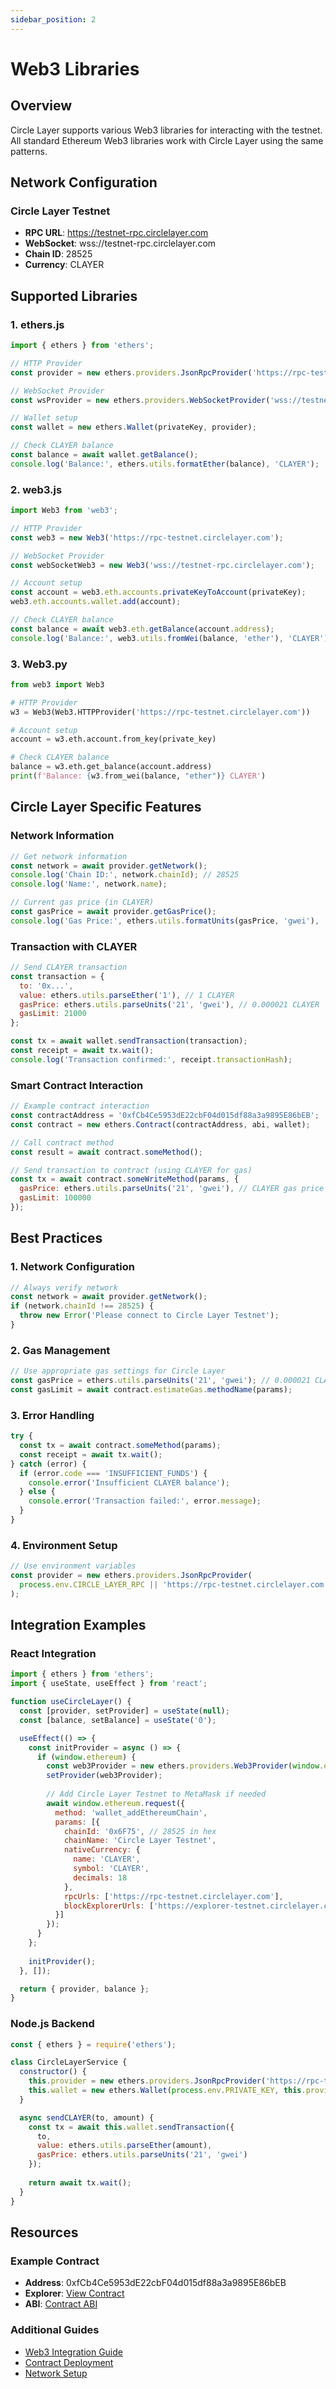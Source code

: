 ```yaml
---
sidebar_position: 2
---
```


# Web3 Libraries

## Overview

Circle Layer supports various Web3 libraries for interacting with the testnet. All standard Ethereum Web3 libraries work with Circle Layer using the same patterns.

## Network Configuration

### Circle Layer Testnet
- **RPC URL**: https://testnet-rpc.circlelayer.com
- **WebSocket**: wss://testnet-rpc.circlelayer.com
- **Chain ID**: 28525
- **Currency**: CLAYER

## Supported Libraries

### 1. ethers.js
```javascript
import { ethers } from 'ethers';

// HTTP Provider
const provider = new ethers.providers.JsonRpcProvider('https://rpc-testnet.circlelayer.com');

// WebSocket Provider
const wsProvider = new ethers.providers.WebSocketProvider('wss://testnet-rpc.circlelayer.com');

// Wallet setup
const wallet = new ethers.Wallet(privateKey, provider);

// Check CLAYER balance
const balance = await wallet.getBalance();
console.log('Balance:', ethers.utils.formatEther(balance), 'CLAYER');
```

### 2. web3.js
```javascript
import Web3 from 'web3';

// HTTP Provider
const web3 = new Web3('https://rpc-testnet.circlelayer.com');

// WebSocket Provider
const webSocketWeb3 = new Web3('wss://testnet-rpc.circlelayer.com');

// Account setup
const account = web3.eth.accounts.privateKeyToAccount(privateKey);
web3.eth.accounts.wallet.add(account);

// Check CLAYER balance
const balance = await web3.eth.getBalance(account.address);
console.log('Balance:', web3.utils.fromWei(balance, 'ether'), 'CLAYER');
```

### 3. Web3.py
```python
from web3 import Web3

# HTTP Provider
w3 = Web3(Web3.HTTPProvider('https://rpc-testnet.circlelayer.com'))

# Account setup
account = w3.eth.account.from_key(private_key)

# Check CLAYER balance
balance = w3.eth.get_balance(account.address)
print(f'Balance: {w3.from_wei(balance, "ether")} CLAYER')
```

## Circle Layer Specific Features

### Network Information
```javascript
// Get network information
const network = await provider.getNetwork();
console.log('Chain ID:', network.chainId); // 28525
console.log('Name:', network.name);

// Current gas price (in CLAYER)
const gasPrice = await provider.getGasPrice();
console.log('Gas Price:', ethers.utils.formatUnits(gasPrice, 'gwei'), 'Gwei');
```

### Transaction with CLAYER
```javascript
// Send CLAYER transaction
const transaction = {
  to: '0x...',
  value: ethers.utils.parseEther('1'), // 1 CLAYER
  gasPrice: ethers.utils.parseUnits('21', 'gwei'), // 0.000021 CLAYER
  gasLimit: 21000
};

const tx = await wallet.sendTransaction(transaction);
const receipt = await tx.wait();
console.log('Transaction confirmed:', receipt.transactionHash);
```

### Smart Contract Interaction
```javascript
// Example contract interaction
const contractAddress = '0xfCb4Ce5953dE22cbF04d015df88a3a9895E86bEB';
const contract = new ethers.Contract(contractAddress, abi, wallet);

// Call contract method
const result = await contract.someMethod();

// Send transaction to contract (using CLAYER for gas)
const tx = await contract.someWriteMethod(params, {
  gasPrice: ethers.utils.parseUnits('21', 'gwei'), // CLAYER gas price
  gasLimit: 100000
});
```

## Best Practices

### 1. Network Configuration
```javascript
// Always verify network
const network = await provider.getNetwork();
if (network.chainId !== 28525) {
  throw new Error('Please connect to Circle Layer Testnet');
}
```

### 2. Gas Management
```javascript
// Use appropriate gas settings for Circle Layer
const gasPrice = ethers.utils.parseUnits('21', 'gwei'); // 0.000021 CLAYER
const gasLimit = await contract.estimateGas.methodName(params);
```

### 3. Error Handling
```javascript
try {
  const tx = await contract.someMethod(params);
  const receipt = await tx.wait();
} catch (error) {
  if (error.code === 'INSUFFICIENT_FUNDS') {
    console.error('Insufficient CLAYER balance');
  } else {
    console.error('Transaction failed:', error.message);
  }
}
```

### 4. Environment Setup
```javascript
// Use environment variables
const provider = new ethers.providers.JsonRpcProvider(
  process.env.CIRCLE_LAYER_RPC || 'https://rpc-testnet.circlelayer.com'
);
```

## Integration Examples

### React Integration
```jsx
import { ethers } from 'ethers';
import { useState, useEffect } from 'react';

function useCircleLayer() {
  const [provider, setProvider] = useState(null);
  const [balance, setBalance] = useState('0');

  useEffect(() => {
    const initProvider = async () => {
      if (window.ethereum) {
        const web3Provider = new ethers.providers.Web3Provider(window.ethereum);
        setProvider(web3Provider);
        
        // Add Circle Layer Testnet to MetaMask if needed
        await window.ethereum.request({
          method: 'wallet_addEthereumChain',
          params: [{
            chainId: '0x6F75', // 28525 in hex
            chainName: 'Circle Layer Testnet',
            nativeCurrency: {
              name: 'CLAYER',
              symbol: 'CLAYER',
              decimals: 18
            },
            rpcUrls: ['https://rpc-testnet.circlelayer.com'],
            blockExplorerUrls: ['https://explorer-testnet.circlelayer.com/']
          }]
        });
      }
    };
    
    initProvider();
  }, []);

  return { provider, balance };
}
```

### Node.js Backend
```javascript
const { ethers } = require('ethers');

class CircleLayerService {
  constructor() {
    this.provider = new ethers.providers.JsonRpcProvider('https://rpc-testnet.circlelayer.com');
    this.wallet = new ethers.Wallet(process.env.PRIVATE_KEY, this.provider);
  }

  async sendCLAYER(to, amount) {
    const tx = await this.wallet.sendTransaction({
      to,
      value: ethers.utils.parseEther(amount),
      gasPrice: ethers.utils.parseUnits('21', 'gwei')
    });
    
    return await tx.wait();
  }
}
```

## Resources

### Example Contract
- **Address**: 0xfCb4Ce5953dE22cbF04d015df88a3a9895E86bEB
- **Explorer**: [View Contract](https://testnet.circlelayer.com/address/0xfCb4Ce5953dE22cbF04d015df88a3a9895E86bEB?tab=contract)
- **ABI**: [Contract ABI](https://testnet.circlelayer.com/address/0xfCb4Ce5953dE22cbF04d015df88a3a9895E86bEB?tab=contract_abi)

### Additional Guides
- [Web3 Integration Guide](/development/web3-integration)
- [Contract Deployment](/development/deploying-contracts)
- [Network Setup](/getting-started/connect-testnet)